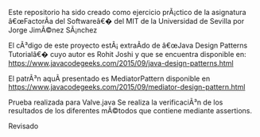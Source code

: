 Este repositorio ha sido creado como ejercicio prÃ¡ctico de la asignatura â€œFactorÃ­a del Softwareâ€�
del MIT de la Universidad de Sevilla por Jorge JimÃ©nez SÃ¡nchez

El cÃ³digo de este proyecto estÃ¡ extraÃ­do de â€œJava Design Patterns Tutorialâ€� cuyo autor es Rohit
Joshi y que se encuentra disponible en:
https://www.javacodegeeks.com/2015/09/java-design-patterns.html

El patrÃ³n aquÃ­ presentado es MediatorPattern disponible en https://www.javacodegeeks.com/2015/09/mediator-design-pattern.html

Prueba realizada para Valve.java
Se realiza la verificaciÃ³n de los resultados de los diferentes mÃ©todos que contiene mediante assertions.

Revisado